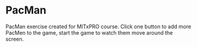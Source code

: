 # PacMan

PacMan exercise created for MITxPRO course. Click one button to add more PacMen to the game, start the game to watch them move around the screen.
